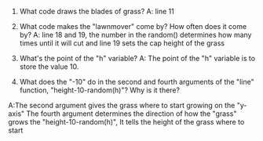 1. What code draws the blades of grass?
  A: line 11

2. What code makes the "lawnmover" come by? How often does it come by?
  A: line 18 and 19, the number in the random() determines how many times until it will cut and
  line 19 sets the cap height of the grass

3. What's the point of the "h" variable?
  A: The point of the "h" variable is to store the value 10.

4. What does the "-10" do in the second and fourth arguments of the "line" function, 
   "height-10-random(h)"? Why is it there?
 
 A:The second argument gives the grass where to start growing on the "y-axis"
    The fourth argument determines the direction of how the "grass" grows
    the "height-10-random(h)", It tells the height of the grass where to start
